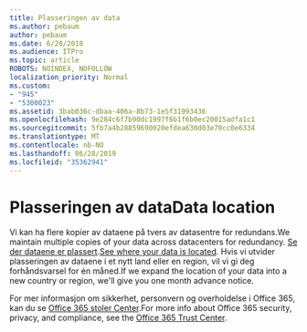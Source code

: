 ```yaml
---
title: Plasseringen av data
ms.author: pebaum
author: pebaum
ms.date: 6/20/2018
ms.audience: ITPro
ms.topic: article
ROBOTS: NOINDEX, NOFOLLOW
localization_priority: Normal
ms.custom:
- "945"
- "5300023"
ms.assetid: 3bab036c-dbaa-406a-8b73-1e5f31993436
ms.openlocfilehash: 9e284c6f7b90dc1997f6b1f6b0ec20015adfa1c1
ms.sourcegitcommit: 5fb7a4b28859690020efdea630d03e70cc0e6334
ms.translationtype: MT
ms.contentlocale: nb-NO
ms.lasthandoff: 06/28/2019
ms.locfileid: "35362941"
---
```

# <a name="data-location"></a><span data-ttu-id="43780-102">Plasseringen av data</span><span class="sxs-lookup"><span data-stu-id="43780-102">Data location</span></span>

<span data-ttu-id="43780-103">Vi kan ha flere kopier av dataene på tvers av datasentre for redundans.</span><span class="sxs-lookup"><span data-stu-id="43780-103">We maintain multiple copies of your data across datacenters for redundancy.</span></span> <span data-ttu-id="43780-104">[Se der dataene er plassert](https://office.com/datamaps).</span><span class="sxs-lookup"><span data-stu-id="43780-104">[See where your data is located](https://office.com/datamaps).</span></span> <span data-ttu-id="43780-105">Hvis vi utvider plasseringen av dataene i et nytt land eller en region, vil vi gi deg forhåndsvarsel for én måned.</span><span class="sxs-lookup"><span data-stu-id="43780-105">If we expand the location of your data into a new country or region, we'll give you one month advance notice.</span></span>
  
<span data-ttu-id="43780-106">For mer informasjon om sikkerhet, personvern og overholdelse i Office 365, kan du se [Office 365 stoler Center](https://products.office.com/business/office-365-trust-center-welcome).</span><span class="sxs-lookup"><span data-stu-id="43780-106">For more info about Office 365 security, privacy, and compliance, see the [Office 365 Trust Center](https://products.office.com/business/office-365-trust-center-welcome).</span></span>
  